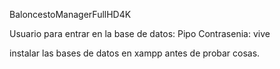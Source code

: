 BaloncestoManagerFullHD4K

Usuario para entrar en la base de datos: Pipo
Contrasenia: vive

instalar las bases de datos en xampp antes de probar cosas.
